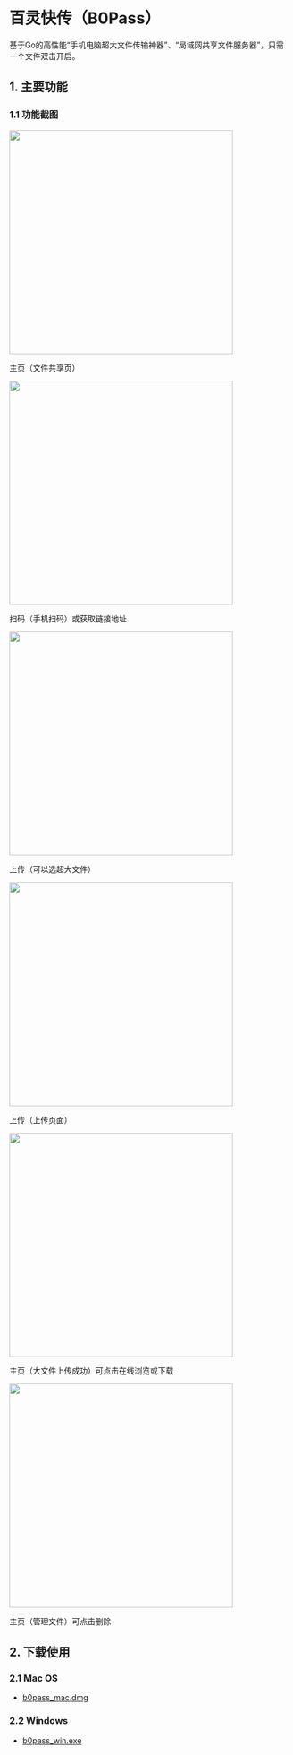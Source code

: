 # 百灵快传（B0Pass）

基于Go的高性能“手机电脑超大文件传输神器”、“局域网共享文件服务器”，只需一个文件双击开启。

## 1. 主要功能
### 1.1 功能截图

<img src="https://raw.githubusercontent.com/bitepeng/b0pass/master/docs/images/s1.jpg" height=400/>
<p>主页（文件共享页）</p>


<img src="https://raw.githubusercontent.com/bitepeng/b0pass/master/docs/images/s2.jpg" height=400/>
<p>扫码（手机扫码）或获取链接地址</p>


<img src="https://raw.githubusercontent.com/bitepeng/b0pass/master/docs/images/s4.jpg" height=400/>
<p>上传（可以选超大文件）</p>


<img src="https://raw.githubusercontent.com/bitepeng/b0pass/master/docs/images/s5.jpg" height=400/>
<p>上传（上传页面）</p>


<img src="https://raw.githubusercontent.com/bitepeng/b0pass/master/docs/images/s6.jpg" height=400/>
<p>主页（大文件上传成功）可点击在线浏览或下载</p>


<img src="https://raw.githubusercontent.com/bitepeng/b0pass/master/docs/images/s15.jpg" height=400/>
<p>主页（管理文件）可点击删除</p>


## 2. 下载使用
### 2.1 Mac OS
- [b0pass_mac.dmg](https://github.com/bitepeng/b0pass/blob/master/docs/release/v0.1/b0pass_mac.dmg)

### 2.2 Windows
- [b0pass_win.exe](https://github.com/bitepeng/b0pass/blob/master/docs/release/v0.1/b0pass_wn32.exe)
